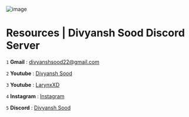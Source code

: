 ![image](https://user-images.githubusercontent.com/88816011/129174500-d3dd1c5d-b845-4806-b92f-d157196f0cfa.png)

# Resources | Divyansh Sood Discord Server

` 1 ` **Gmail** : divyanshsood22@gmail.com

` 2 ` **Youtube** : [Divyansh Sood](https://www.youtube.com/channel/UCP5Lef1P-g6C1BHSMVwtPHQ)

` 3 ` **Youtube** : [LarynxXD](https://www.youtube.com/channel/UCO2OgbKmdPCOUaUmcftiYQA)

` 4 ` **Instagram** : [Instagram](https://www.instagram.com/_divyansh_sood22/)

 ` 5 ` **Discord** : [Divyansh Sood](https://www.discord.gg/6VcdFF3AFV)
